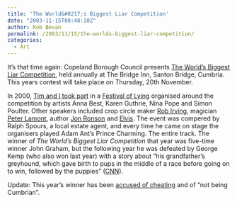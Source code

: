 ```yaml
---
title: 'The World&#8217;s Biggest Liar Competition'
date: "2003-11-15T08:48:10Z"
author: Rob Bevan
permalink: /2003/11/15/the-worlds-biggest-liar-competition/
categories:
  - Art
---
```

It&#8217;s that time again: Copeland Borough Council presents [The World&#8217;s Biggest Liar Competition][1], held annually at The Bridge Inn, Santon Bridge, Cumbria. This years contest will take place on Thursday, 20th November.

In 2000, [Tim and I took part][2] in a [Festival of Lying][3] organised around the competition by artists Anna Best, Karen Guthrie, Nina Pope and Simon Poulter. Other speakers included crop circle maker [Rob Irving][4], magician [Peter Lamont][5], author [Jon Ronson][6] and [Elvis][7]. The event was compered by Ralph Spours, a local estate agent, and every time he came on stage the organisers played Adam Ant&#8217;s Prince Charming. The entire track. The winner of *The World&#8217;s Biggest Liar Competition* that year was five-time winner John Graham, but the following year he was defeated by George Kemp (who also won last year) with a story about &#8220;his grandfather&#8217;s greyhound, which gave birth to pups in the middle of a race before going on to win, followed by the puppies&#8221; ([CNN][8]).

<div class="update">
  Update: This year&#8217;s winner has been <a href="http://www.ananova.com/news/story/sm_842259.html?menu=news.quirkies">accused of cheating</a> and of &#8220;not being Cumbrian&#8221;.
</div>

 [1]: http://www.copelandbc.gov.uk/CIVICHALLS/Biggest-Liar.htm
 [2]: http://www.grizedale.org/lying/speakers/xpt.htm
 [3]: http://www.grizedale.org/lying/
 [4]: http://www.grizedale.org/lying/speakers/rob.htm
 [5]: http://www.grizedale.org/lying/speakers/peter.htm
 [6]: http://www.grizedale.org/lying/speakers/jon.htm
 [7]: http://www.grizedale.org/lying/speakers/elvis.htm
 [8]: http://www.cnn.com/2002/WORLD/europe/11/15/offbeat.biggest.liar/
